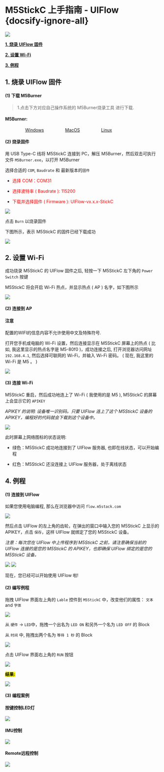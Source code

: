 # M5StickC 上手指南 - UIFlow {docsify-ignore-all}

<img src="assets/img/getting_started_pics/m5stickc/m5stickc_06.png">

**[1. 烧录 UIFlow 固件](#_1-烧录-UIFlow-固件)**

**[2. 设置 Wi-Fi](#_2-设置-Wi-Fi)**

**[3. 例程](#_3-例程)**

## 1. 烧录 UIFlow 固件

#### (1) 下载 M5Burner

>1.点击下方对应自己操作系统的 M5Burner烧录工具 进行下载.

<div class="link">
 <h4><span>M5Burner:</span></h4>
    <p>
    <a href="https://m5stack.oss-cn-shenzhen.aliyuncs.com/resource/software/M5Burner.zip" target="_blank" rel="noopener noreferrer"><img src="https://cdn.shopify.com/s/files/1/0056/7689/2250/files/windows_89cc6ea0-2a3c-4327-97e5-8f51f448c38b_icon.png?v=1557026574" alt="">Windows</a>
    <a href="https://m5stack.oss-cn-shenzhen.aliyuncs.com/resource/software/M5Burner_MacOS.zip" target="_blank" rel="noopener noreferrer"><img src="https://cdn.shopify.com/s/files/1/0056/7689/2250/files/mac_large.png?v=1557026570" alt="">MacOS</a>
    <a href="https://m5stack.oss-cn-shenzhen.aliyuncs.com/resource/software/M5Burner_Linux.zip" target="_blank" rel="noopener noreferrer"><img src="https://cdn.shopify.com/s/files/1/0056/7689/2250/files/linux_icon.png?v=1557026584" alt="">Linux</a></p>
</div>



#### (2) 烧录固件

用 USB Type-C 线将 M5StickC 连接到 PC，解压 M5Burner，然后双击可执行文件 `M5Burner.exe`，以打开 M5Burner

选择合适的 `COM`, `Baudrate` 和 最新版本的`固件`

* <font color="red">选择 COM：COM31</font> 
* <font color="red">选择波特率 ( Baudrate ): 115200</font>

* <font color="red">下载并选择固件 ( Firmware ): UIFlow-vx.x.x-StickC</font>

<img src="assets/img/getting_started_pics/m5stickc/qs_uiflow/qs_uiflow_01.png">


点击 `Burn` 以烧录固件

下图所示，表示 M5StickC 的固件已经下载成功

<img src="assets/img/getting_started_pics/m5stickc/qs_uiflow/qs_uiflow_02.png">

## 2. 设置 Wi-Fi 

成功烧录 M5StickC 的 UIFlow 固件之后, 轻按一下 M5StickC 左下角的 `Power Switch` 按键

M5StickC 将会开启 Wi-Fi 热点，并显示热点 ( AP ) 名字，如下图所示

<img src="assets/img/getting_started_pics/m5stickc/qs_uiflow/qs_uiflow_03.png">

#### (2) 连接到 AP

#### 注意

配置的WIFI的信息内容不允许使用中文及特殊符号.

打开您手机或电脑的 Wi-Fi 设置，然后连接显示在 M5StickC 屏幕上的热点 ( 比如, 我这里显示的热点名字是 M5-80f0 )，成功连接之后, 打开浏览器访问网址 `192.168.4.1`, 然后选择可联网的 Wi-Fi，并输入 Wi-Fi 密码。 ( 现在, 我这里的 Wi-Fi 是 M5 。 )

<img src="assets/img/getting_started_pics/m5stickc/qs_uiflow/qs_uiflow_04.png">

#### (3) 连接 Wi-Fi

M5StickC 重启，然后成功地连上了 Wi-Fi ( 我使用的是 M5 ), M5StickC 的屏幕上会显示它的 `APIKEY`

*APIKEY 的说明: 设备唯一识别码。只要 UIFlow 连上了这个 M5StickC 设备的 APIKEY，编程好的代码就会下载到这个设备中。*

<img src="assets/img/getting_started_pics/m5stickc/qs_uiflow/qs_uiflow_05.png">

此时屏幕上网络图标的状态说明:

* 绿色：M5StickC 成功地连接到了 UIFlow 服务器, 也即在线状态，可以开始编程

* 红色：M5StickC 还没连接上 UIFlow 服务器，处于离线状态

## 4. 例程

#### (1) 连接到 UIFlow

如果您使用电脑编程, 那么在浏览器中访问 `flow.m5stack.com` 

<img src="assets/img/getting_started_pics/m5stickc/qs_uiflow/qs_uiflow_06.png">

然后点击 UIFlow 的左上角的齿轮，在弹出的窗口中输入您的 M5StickC 上显示的 APIKEY，点击 `保存`，这样 UIFlow 就绑定了您的 M5StickC 设备。

*注意：每次您在 UIFlow 中上传程序到 M5StickC 之前，请注意确保当前的 UIFlow 连接的是您的 M5StickC 的 APIKEY，也即确保 UIFlow 绑定的是您的 M5StickC 设备。*

<img src="assets/img/getting_started_pics/m5stack_core/get_started_with_uiflow/click_for_apikey.png">

<img src="assets/img/getting_started_pics/m5stickc/qs_uiflow/qs_uiflow_07.png">

现在，您已经可以开始使用 UIFlow 啦!

#### (2) 编写例程

拖拽 UIFlow 界面左上角的 `Lable` 控件到 `M5StickC` 中，改变他们的属性： `文本` and `字体`

<img src="assets/img/getting_started_pics/m5stickc/qs_uiflow/qs_uiflow_10.png">

从 `硬件` -> `LED`中，拖拽一个出名为 `LED ON` 和另外一个名为 `LED OFF` 的 Block

从 `时间` 中, 拖拽出两个名为 `等待 1 秒` 的 Block

<img src="assets/img/getting_started_pics/m5stickc/qs_uiflow/qs_uiflow_13.png">

点击 UIFlow 界面右上角的 `RUN` 按钮

<img src="assets/img/getting_started_pics/m5stickc/qs_uiflow/qs_uiflow_16.png">

<mark>**结果:**</mark>

<img src="assets/img/getting_started_pics/m5stickc/qs_uiflow/qs_uiflow_14.png">


#### (3) 编程案例

#### 按键控制LED灯

<img src="assets/img/getting_started_pics/m5stickc/qs_uiflow/Button_LED.jpg">

#### IMU控制

<img src="assets/img/getting_started_pics/m5stickc/qs_uiflow/IMU.jpg">

#### Remote远程控制

<img src="assets/img/getting_started_pics/m5stickc/qs_uiflow/Remote_LED.jpg" >






<!-- ## LED灯闪烁

<img src="assets/img/product_pics/1515/ap/ap_ap_01.jpg" width="30%" height="30%">

## 充电动画

<img src="assets/img/product_pics/1515/ap/ap_ap_01.jpg" width="30%" height="30%">

## RTC时钟

<img src="assets/img/product_pics/1515/ap/ap_ap_01.jpg" width="30%" height="30%">

## IMU控制

<img src="assets/img/product_pics/1515/ap/ap_ap_01.jpg" width="30%" height="30%">

## Remote远程控制

<img src="assets/img/product_pics/1515/ap/ap_ap_01.jpg" width="30%" height="30%">

## P2P远程通信

<img src="assets/img/product_pics/1515/ap/ap_ap_01.jpg" width="30%" height="30%"> -->



<style>

.link a{

    padding-left: 13%;

}

</style>